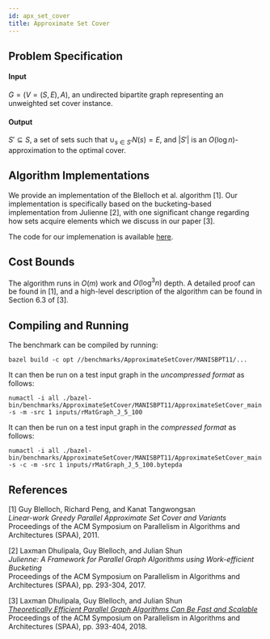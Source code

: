 ```yaml
---
id: apx_set_cover
title: Approximate Set Cover
---
```


## Problem Specification
#### Input
$G=(V=(S,E), A)$, an undirected bipartite graph representing an unweighted set cover instance.

#### Output
$S' \subseteq S$, a set of sets such that $\cup_{s \in S'}
N(s) = E$, and $|S'|$ is an $O(\log n)$-approximation to the optimal cover.


## Algorithm Implementations

We provide an implementation of the Blelloch et al. algorithm [1]. Our
implementation is specifically based on the bucketing-based
implementation from Julienne [2], with one significant change
regarding how sets acquire elements which we discuss in our paper [3].

The code for our implemenation is available
[here](https://github.com/ldhulipala/gbbs/tree/master/benchmarks/ApproximateSetCover/MANISBPT11).


## Cost Bounds
The algorithm runs in $O(m)$ work and $O(\log^3 n)$ depth. A detailed
proof can be found in [1], and a high-level description of the
algorithm can be found in Section 6.3 of [3].


## Compiling and Running

The benchmark can be compiled by running:
```
bazel build -c opt //benchmarks/ApproximateSetCover/MANISBPT11/...
```

It can then be run on a test input graph in the *uncompressed format* as follows:
```
numactl -i all ./bazel-bin/benchmarks/ApproximateSetCover/MANISBPT11/ApproximateSetCover_main -s -m -src 1 inputs/rMatGraph_J_5_100
```

It can then be run on a test input graph in the *compressed format* as follows:
```
numactl -i all ./bazel-bin/benchmarks/ApproximateSetCover/MANISBPT11/ApproximateSetCover_main -s -c -m -src 1 inputs/rMatGraph_J_5_100.bytepda
```

## References

[1] Guy Blelloch, Richard Peng, and Kanat Tangwongsan<br/>
*Linear-work Greedy Parallel Approximate Set Cover and Variants*<br/>
Proceedings of the ACM Symposium on Parallelism in Algorithms and Architectures (SPAA), 2011.

[2] Laxman Dhulipala, Guy Blelloch, and Julian Shun<br/>
*Julienne: A Framework for Parallel Graph Algorithms using Work-efficient Bucketing*<br/>
Proceedings of the ACM Symposium on Parallelism in Algorithms and Architectures (SPAA), pp. 293-304, 2017.

[3] Laxman Dhulipala, Guy Blelloch, and Julian Shun<br/>
[*Theoretically Efficient Parallel Graph Algorithms Can Be Fast and Scalable*](https://ldhulipala.github.io/papers/gbbs_topc.pdf)<br/>
Proceedings of the ACM Symposium on Parallelism in Algorithms and Architectures (SPAA), pp. 393-404, 2018. <br/>
